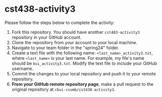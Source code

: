 # cst438-activity3

Please follow the steps below to complete the activity:
1. Fork this repository. You should have another `cst483-activity3` repository in your GitHub account.
2. Clone the repository from your account to your local machine.
3. Navigate to your team folder in the "spring24" folder.
4. Create a text file with the following name: `<last_name>_activity3.txt`, where `<last_name>` is your last name. For example, my file's name should be `bui_activity3.txt`. Modify the text file to include your GitHub username.
5. Commit the changes to your local repository and push it to your remote repository. 
6. **From your GitHub remote repository page**, make a pull request to the original repository at `cbui-csumb/cst438-activity3`.
